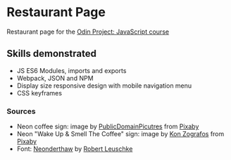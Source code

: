 # Restaurant Page

Restaurant page for the <a href="https://www.theodinproject.com/lessons/node-path-javascript-restaurant-page">Odin Project: JavaScript course</a>

## Skills demonstrated

- JS ES6 Modules, imports and exports
- Webpack, JSON and NPM
- Display size responsive design with mobile navigation menu
- CSS keyframes

### Sources

- Neon coffee sign: image by <a href="https://pixabay.com/users/publicdomainpictures-14/?utm_source=link-attribution&utm_medium=referral&utm_campaign=image&utm_content=19290">PublicDomainPicutres</a> from <a href="https://pixabay.com//?utm_source=link-attribution&utm_medium=referral&utm_campaign=image&utm_content=19290">Pixaby</a>
- Neon "Wake Up & Smell The Coffee" sign: image by <a href="https://pixabay.com/users/8268513-8268513/?utm_source=link-attribution&utm_medium=referral&utm_campaign=image&utm_content=5957960">Kon Zografos</a> from <a href="https://pixabay.com//?utm_source=link-attribution&utm_medium=referral&utm_campaign=image&utm_content=5957960">Pixaby</a>
- Font: <a href="https://fonts.google.com/specimen/Neonderthaw?query=neon">Neonderthaw</a> by <a href="https://fonts.google.com/?query=Robert+Leuschke">Robert Leuschke</a>